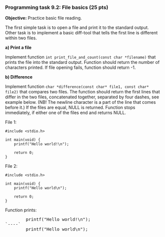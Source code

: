 ### Programming task 9.2: File basics (25 pts)

**Objective:** Practice basic file reading.

The first simple task is to open a file and print it to the standard output. Other 
task is to implement a basic diff-tool that tells the first line is different
within two files.

**a) Print a file**

Implement function `int print_file_and_count(const char *filename)` that prints the file 
into the standard output. Function should return the number of characters printed. 
If file opening fails, function should return -1.

**b) Difference**

Implement function `char *difference(const char* file1, const char* file2)` that 
compares two files. The function should return the first lines that differ in the 
two files, concatenated together, separated by four dashes, see example below. 
(NB! The newline character is a part of the line that comes before it.) If 
the files are equal, NULL is returned. Function stops immediately, if either one 
of the files end and returns NULL.

File 1:

    #include <stdio.h>

    int main(void) {
        printf("Hello world!\n");

        return 0;
    }

File 2:

    #include <stdio.h>

    int main(void) {
        printf("Hello world\n");

        return 0;
    }

Function prints:
<pre>
        printf("Hello world!\n");
`----`
        printf("Hello world\n");
</pre>

